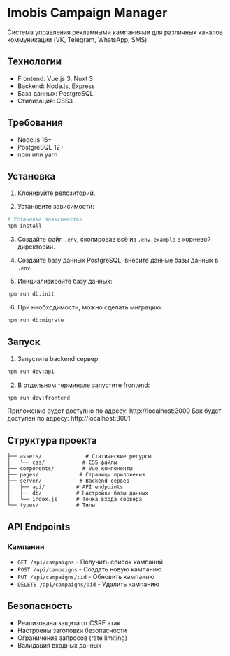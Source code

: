 # Imobis Campaign Manager

Система управления рекламными кампаниями для различных каналов коммуникации (VK, Telegram, WhatsApp, SMS).

## Технологии

- Frontend: Vue.js 3, Nuxt 3
- Backend: Node.js, Express
- База данных: PostgreSQL
- Стилизация: CSS3

## Требования

- Node.js 16+
- PostgreSQL 12+
- npm или yarn

## Установка

1. Клонируйте репозиторий.

2. Установите зависимости:
```bash
# Установка зависимостей
npm install
```

3. Создайте файл `.env`, скопировав всё из `.env.example` в корневой директории.

4. Создайте базу данных PostgreSQL, внесите данные базы данных в `.env`.

5. Инициализирейте базу данных:
```bash
npm run db:init
```

6. При ниобходимости, можно сделать миграцию:
```bash
npm run db:migrate
```

## Запуск

1. Запустите backend сервер:
```bash
npm run dev:api
```

2. В отдельном терминале запустите frontend:
```bash
npm run dev:frontend
```

Приложение будет доступно по адресу: http://localhost:3000
Бэк будет доступен по адресу: http://localhost:3001

## Структура проекта

```
├── assets/              # Статические ресурсы
│   └── css/            # CSS файлы
├── components/         # Vue компоненты
├── pages/             # Страницы приложения
├── server/            # Backend сервер
│   ├── api/          # API endpoints
│   ├── db/           # Настройки базы данных
│   └── index.js      # Точка входа сервера
└── types/            # Типы
```

## API Endpoints

### Кампании

- `GET /api/campaigns` - Получить список кампаний
- `POST /api/campaigns` - Создать новую кампанию
- `PUT /api/campaigns/:id` - Обновить кампанию
- `DELETE /api/campaigns/:id` - Удалить кампанию

## Безопасность

- Реализована защита от CSRF атак
- Настроены заголовки безопасности
- Ограничение запросов (rate limiting)
- Валидация входных данных